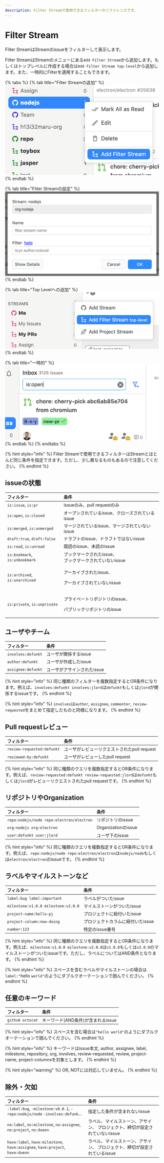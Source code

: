 ```yaml
---
description: Filter Streamで使用できるフィルターのリファレンスです。
---
```


# Filter Stream

Filter StreamはStreamのissueをフィルターして表示します。

Filter StreamはStreamのメニューにある`Add Filter Stream`から追加します。もしくはトップレベルに作成する場合は`Add Filter Stream top-level`から追加します。また、一時的にFilterを適用することもできます。

{% tabs %}
{% tab title="Filter Streamの追加" %}
![](../.gitbook/assets/10_filter_stream1.png)
{% endtab %}

{% tab title="Filter Streamの設定" %}
![](../.gitbook/assets/10_filter_stream2.png)
{% endtab %}

{% tab title="Top Levelへの追加" %}
![](../.gitbook/assets/10_filter_stream3.png)
{% endtab %}

{% tab title="一時的" %}
![](../.gitbook/assets/10_filter_stream4.png)
{% endtab %}
{% endtabs %}

{% hint style="info" %}
Filter Streamで使用できるフィルターはStreamとほとんど同じ条件を指定できます。ただし、少し異なるものもあるので注意してください。
{% endhint %}

## issueの状態 <a id="is-filter"></a>

<table>
  <thead>
    <tr>
      <th style="text-align:left">&#x30D5;&#x30A3;&#x30EB;&#x30BF;&#x30FC;</th>
      <th style="text-align:left">&#x6761;&#x4EF6;</th>
    </tr>
  </thead>
  <tbody>
    <tr>
      <td style="text-align:left"><code>is:issue</code>, <code>is:pr</code>
      </td>
      <td style="text-align:left">issue&#x306E;&#x307F;&#x3001;pull request&#x306E;&#x307F;</td>
    </tr>
    <tr>
      <td style="text-align:left"><code>is:open</code>, <code>is:closed</code>
      </td>
      <td style="text-align:left">&#x30AA;&#x30FC;&#x30D7;&#x30F3;&#x3055;&#x308C;&#x3066;&#x3044;&#x308B;issue&#x3001;&#x30AF;&#x30ED;&#x30FC;&#x30BA;&#x3055;&#x308C;&#x3066;&#x3044;&#x308B;issue</td>
    </tr>
    <tr>
      <td style="text-align:left"><code>is:merged</code>, <code>is:unmerged</code>
      </td>
      <td style="text-align:left">&#x30DE;&#x30FC;&#x30B8;&#x3055;&#x308C;&#x3066;&#x3044;&#x308B;issue&#x3001;&#x30DE;&#x30FC;&#x30B8;&#x3055;&#x308C;&#x3066;&#x3044;&#x306A;&#x3044;issue</td>
    </tr>
    <tr>
      <td style="text-align:left"><code>draft:true</code>, <code>draft:false</code>
      </td>
      <td style="text-align:left">&#x30C9;&#x30E9;&#x30D5;&#x30C8;&#x306E;issue&#x3001;&#x30C9;&#x30E9;&#x30D5;&#x30C8;&#x3067;&#x306F;&#x306A;&#x3044;issue&#x200C;</td>
    </tr>
    <tr>
      <td style="text-align:left"><code>is:read</code>, <code>is:unread</code>
      </td>
      <td style="text-align:left">&#x65E2;&#x8AAD;&#x306E;issue&#x3001;&#x672A;&#x8AAD;&#x306E;issue</td>
    </tr>
    <tr>
      <td style="text-align:left"><code>is:bookmark</code>, <code>is:unbookmark</code>
      </td>
      <td style="text-align:left">&#x30D6;&#x30C3;&#x30AF;&#x30DE;&#x30FC;&#x30AF;&#x3055;&#x308C;&#x305F;issue&#x3001;
        <br
        />&#x30D6;&#x30C3;&#x30AF;&#x30DE;&#x30FC;&#x30AF;&#x3055;&#x308C;&#x3066;&#x3044;&#x306A;&#x3044;issue</td>
    </tr>
    <tr>
      <td style="text-align:left"><code>is:archived</code>, <code>is:unarchived</code>
      </td>
      <td style="text-align:left">
        <p>&#x30A2;&#x30FC;&#x30AB;&#x30A4;&#x30D6;&#x3055;&#x308C;&#x305F;issue&#x3001;</p>
        <p>&#x30A2;&#x30FC;&#x30AB;&#x30A4;&#x30D6;&#x3055;&#x308C;&#x3066;&#x3044;&#x306A;&#x3044;issue</p>
      </td>
    </tr>
    <tr>
      <td style="text-align:left"><code>is:private</code>, <code>is:unprivate</code>
      </td>
      <td style="text-align:left">
        <p>&#x30D7;&#x30E9;&#x30A4;&#x30D9;&#x30FC;&#x30C8;&#x30EA;&#x30DD;&#x30B8;&#x30C8;&#x30EA;&#x306E;issue&#x3001;</p>
        <p>&#x30D1;&#x30D6;&#x30EA;&#x30C3;&#x30AF;&#x30EA;&#x30DD;&#x30B8;&#x30C8;&#x30EA;&#x306E;issue</p>
      </td>
    </tr>
  </tbody>
</table>

## ユーザやチーム <a id="involves-filter"></a>

| フィルター | 条件 |
| :--- | :--- |
| `involves:defunkt` | ユーザが関係するissue |
| `author:defunkt` | ユーザが作成したissue |
| `assignee:defunkt` | ユーザがアサインされたissue |

{% hint style="info" %}
同じ種類のフィルターを複数指定するとOR条件になります。例えば、`involves:defunkt involves:jlord`は`defunkt`もしくは`jlord`が関係するissueです。
{% endhint %}

{% hint style="info" %}
`involves`は`author`, `assignee`, `commenter`, `review-requested`をまとめて指定したものと同様になります。‌
{% endhint %}

## Pull requestレビュー <a id="review-filter"></a>

| フィルター | 条件 |
| :--- | :--- |
| `review-requested:defunkt` | ユーザがレビューリクエストされたpull request |
| `reviewed-by:defunkt` | ユーザがレビューしたpull request |

{% hint style="info" %}
同じ種類のクエリを複数指定するとOR条件になります。例えば、‌`review-requested:defunkt review-requested:jlord`は`defunkt`もしくは`jlord`がレビューリクエストされたpull requestです。
{% endhint %}

## リポジトリやOrganization <a id="repo-filter"></a>

| フィルター | 条件 |
| :--- | :--- |
| `repo:nodejs/node repo:electron/electron` | リポジトリのissue |
| `org:nodejs org:electron` | Organizationのissue |
| `user:defunkt user:jlord` | ユーザ下のissue |

{% hint style="info" %}
同じ種類のクエリを複数指定するとOR条件になります。‌例えば、`repo:nodejs/node repo:electron/electron`は`nodejs/node`もしくは`electron/electron`のissueです。
{% endhint %}

## ラベルやマイルストーンなど <a id="label-filter"></a>

| フィルター | 条件 |
| :--- | :--- |
| `label:bug label:important` | ラベルがついたissue |
| `milestone:v1.0.0 milestone:v2.0.0` | マイルストーンがついたissue |
| `project-name:hello-pj` | プロジェクトに紐付いたissue |
| `project-column:now-doing` | プロジェクトカラムに紐付いたissue |
| `number:123` | 特定のissue番号 |

{% hint style="info" %}
同じ種類のクエリを複数指定するとOR条件になります。例えば、`milestone:v1.0.0 milestone:v2.0.0`は`v1.0.0`もしくは`v2.0.0`のマイルストーンがついたissueです。ただし、ラベルについてはAND条件となります。
{% endhint %}

{% hint style="info" %}
スペースを含むラベルやマイルストーンの場合は`label:"`hello `world"`のようにダブルクオーテーションで囲んでください。‌
{% endhint %}

## 任意のキーワード <a id="keyword-filter"></a>

| フィルター | 条件 |
| :--- | :--- |
| `github octocat` | キーワード\(AND条件\)が含まれるissue |

{% hint style="info" %}
スペースを含む場合は`"hello world"`のようにダブルクオーテーションで囲んでください。
{% endhint %}

{% hint style="info" %}
キーワードはissue本文, author, assignee, label, milestone, repository, org, involves, review-requested, review, project-name, project-columnsを対象とします。
{% endhint %}

{% hint style="warning" %}
OR, NOTには対応していません。
{% endhint %}

## 除外・欠如 <a id="exclude-filter"></a>

| フィルター | 条件 |
| :--- | :--- |
| `-label:bug`, `-milestone:v0.0.1`, `-repo:nodejs/node` `-involves:defunk`... | 指定した条件が含まれないissue |
| `no:label`, `no:milestone`, `no:assignee`, `no:project`, `no:dueon` | ラベル、マイルストーン、アサイン、 プロジェクト、締切が設定されていないissue |
| `have:label`, `have:milestone`, `have:assignee`, `have:project`, `have:dueon` | ラベル、マイルストーン、アサイン、 プロジェクト、締切が設定されているissue |

